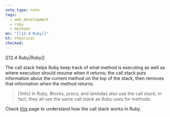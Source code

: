 ```yaml
---
note_type: note
tags:
  - web_development
  - ruby
  - methods
mn: "[[12.4 Ruby]]"
kt: theorical
checked: 
---
```

[[12.4 Ruby|Ruby]]

The call stack helps Ruby keep track of what method is executing as well as where execution should resume when it returns; the call stack puts information about the current method on the top of the stack, then removes that information when the method returns.

>[!info]
>In Ruby, Blocks, procs, and lambdas also use the call stack; in fact, they all use the same call stack as Ruby uses for methods. 

Check [this](https://launchschool.com/books/ruby/read/methods#callstack) page to understand how the call stack works in Ruby.

